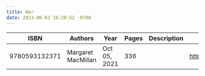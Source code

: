 ```yaml
---
title: War
date: 2023-06-03 16:20:52 -0700
---
```


| ISBN        | Authors      | Year    | Pages    | Description    | URL   |
| ----------- | ------------ | ------- | -------- | -------------- | ----- |
| 9780593132371  | Margaret MacMillan| Oct 05, 2021| 336| |https://openlibrary.org/books/OL32923598M/War|    